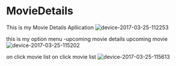 # MovieDetails
This is my Movie Details Apllication
![device-2017-03-25-112253](https://cloud.githubusercontent.com/assets/26653334/24319842/ff4cbcdc-114d-11e7-8188-42e5ea2ca5fb.png)

this is my option menu -upcoming movie details
upcoming movie
![device-2017-03-25-115202](https://cloud.githubusercontent.com/assets/26653334/24319991/8073baba-1151-11e7-880b-b04ac8cd139b.png)

on click movie list
on click movie list
![device-2017-03-25-115613](https://cloud.githubusercontent.com/assets/26653334/24320019/31dd1af8-1152-11e7-8961-0435fe90e1d2.png)
